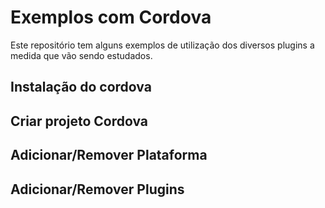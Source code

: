 # Exemplos com Cordova
Este repositório tem alguns exemplos de utilização dos diversos plugins a medida que vão sendo estudados.

## Instalação do cordova
## Criar projeto Cordova
## Adicionar/Remover Plataforma
## Adicionar/Remover Plugins
